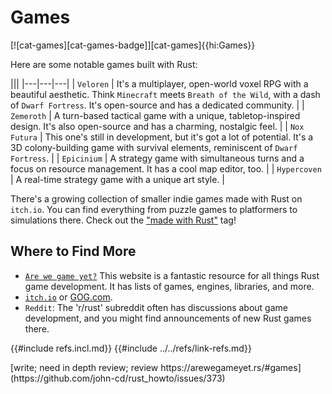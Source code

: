 # Games

[![cat-games][cat-games-badge]][cat-games]{{hi:Games}}

Here are some notable games built with Rust:

|||
|---|---|---|
| `Veloren` | It's a multiplayer, open-world voxel RPG with a beautiful aesthetic. Think `Minecraft` meets `Breath of the Wild`, with a dash of `Dwarf Fortress`. It's open-source and has a dedicated community. |
| `Zemeroth` | A turn-based tactical game with a unique, tabletop-inspired design. It's also open-source and has a charming, nostalgic feel. |
| `Nox Futura` | This one's still in development, but it's got a lot of potential. It's a 3D colony-building game with survival elements, reminiscent of `Dwarf Fortress`. |
| `Epicinium` | A strategy game with simultaneous turns and a focus on resource management. It has a cool map editor, too. |
| `Hypercoven` | A real-time strategy game with a unique art style. |

There's a growing collection of smaller indie games made with Rust on `itch.io`. You can find everything from puzzle games to platformers to simulations there. Check out the ["made with Rust"](https://itch.io/games/made-with-rust) tag!

## Where to Find More

- [`Are we game yet?`](https://arewegameyet.rs) This website is a fantastic resource for all things Rust game development. It has lists of games, engines, libraries, and more.
- [`itch.io`](https://itch.io) or [GOG.com](https://www.gog.com).
- `Reddit`: The 'r/rust' subreddit often has discussions about game development, and you might find announcements of new Rust games there.

{{#include refs.incl.md}}
{{#include ../../refs/link-refs.md}}

<div class="hidden">
[write; need in depth review; review https://arewegameyet.rs/#games](https://github.com/john-cd/rust_howto/issues/373)
</div>
